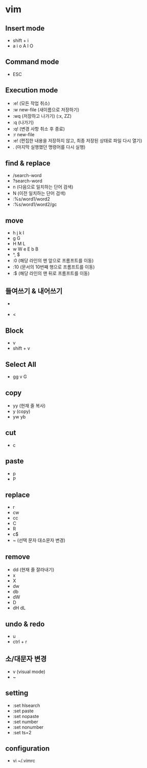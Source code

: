 # vim

## Insert mode

- shift + i
- a i o A I O

## Command mode

- ESC

## Execution mode

- :e! (모든 작업 취소)
- :w new-file (새이름으로 저장하기)
- :wq (저장하고 나가기) (:x, ZZ)
- :q (나가기)
- :q! (변경 사항 취소 후 종료)
- :r new-file
- :e! (편집한 내용을 저장하지 않고, 최종 저장된 상태로 파일 다시 열기)
- . (마지막 실행했던 명령어를 다시 실행)

## find & replace

- /search-word
- ?search-word
- n (다음으로 일치하는 단어 검색)
- N (이전 일치하는 단어 검색)
- :%s/word1/word2
- :%s/word1/word2/gc

## move

- h j k l
- g G
- H M L
- w W e E b B
- ^, $
- :0 (해당 라인의 맨 앞으로 프롬프트를 이동)
- :10 (문서의 10번째 행으로 프롬프트를 이동)
- :$ (해당 라인의 맨 뒤로 프롬프트를 이동)

## 들여쓰기 & 내어쓰기

- >
- <

## Block

- v
- shift + v

## Select All

- gg v G

## copy

- yy (현재 줄 복사)
- y (copy)
- yw yb

## cut

- c

## paste

- p
- P

## replace

- r
- cw
- cc
- C
- R
- c$
- ~ (선택 문자 대소문자 변경)

## remove

- dd (현재 줄 잘라내기)
- x
- X
- dw
- db
- dW
- D
- dH dL

## undo & redo

- u
- ctrl + r

## 소/대문자 변경

- v (visual mode)
- ~

## setting

- :set hlsearch
- :set paste
- :set nopaste
- :set number
- :set nonumber
- :set ts=2

## configuration

- vi ~/.vimrc

